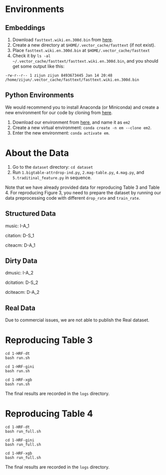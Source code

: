 
# Environments



## Embeddings

1. Download `fasttext.wiki.en.300d.bin` from [here]().
2. Create a new directory at `$HOME/.vector_cache/fasttext` (if not exist).
3. Place `fasttext.wiki.en.300d.bin` at `$HOME/.vector_cache/fasttext`
4. Check it by `ls -al ~/.vector_cache/fasttext/fasttext.wiki.en.300d.bin`, and you should get some output like this:

```
-rw-r--r-- 1 zijun zijun 8493673445 Jan 14 20:48 /home/zijun/.vector_cache/fasttext/fasttext.wiki.en.300d.bin
```

## Python Environments

We would recommend you to install Anaconda (or Miniconda) and create a new environment for our code by cloning from [here]().

1. Download our environment from [here](), and name it as `em2`
2. Create a new virtual environment: `conda create -n em --clone em2`.
3. Enter the new environment: `conda activate em`.


# About the Data

1. Go to the `dataset` directory: `cd dataset`
2. Run `1.bigtable-attrdrop-ind.py`, `2.mag-table.py`, `4.mag.py`, and `5.traditinal_feature.py` in sequence.

Note that we have already provided data for reproducing Table 3 and Table 4.
For reproducing Figure 3, you need to prepare the dataset by running our data preprocessing code with different `drop_rate` and `train_rate`.

## Structured Data

music: I-A_1

citation: D-S_1

citeacm: D-A_1

## Dirty Data

dmusic: I-A_2

dcitation: D-S_2

dciteacm: D-A_2

## Real Data

Due to commercial issues, we are not able to publish the Real dataset.

# Reproducing Table 3

```
cd 1-HRF-dt
bash run.sh

cd 1-HRF-gini
bash run.sh

cd 1-HRF-xgb
bash run.sh
```

The final results are recorded in the `logs` directory.

# Reproducing Table 4

```
cd 1-HRF-dt
bash run_full.sh

cd 1-HRF-gini
bash run_full.sh

cd 1-HRF-xgb
bash run_full.sh
```

The final results are recorded in the `logs` directory.

